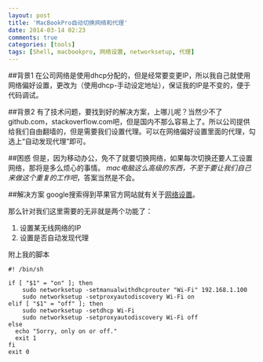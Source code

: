 ```yaml
---
layout: post
title: 'MacBookPro自动切换网络和代理'
date: 2014-03-14 02:23
comments: true
categories: [tools]
tags: [Shell, macbookpro, 网络设置, networksetup, 代理]
---
```

##背景1
  在公司网络是使用dhcp分配的，但是经常要变更IP，所以我自己就使用网络偏好设置，更改为（使用dhcp-手动设定地址），保证我的IP是不变的，便于代码调试。

##背景2
  有了技术问题，要找到好的解决方案，上哪儿呢？当然少不了github.com，stackoverflow.com吧，但是国内不那么容易上了。所以公司提供给我们自由翻墙的，但是需要我们设置代理。可以在网络偏好设置里面的代理，勾选上“自动发现代理”即可。

##困惑
但是，因为移动办公，免不了就要切换网络，如果每次切换还要人工设置网络，那将是多么烦心的事情。
*mac电脑这么高级的东西，不至于要让我们自己来做这个重复的工作吧*，答案当然是不会。

##解决方案
google搜索得到苹果官方网站就有关于[网络设置](https://developer.apple.com/library/mac/documentation/Darwin/Reference/Manpages/man8/networksetup.8.html)。

那么针对我们这里需要的无非就是两个功能了：
1. 设置某无线网络的IP
2. 设置是否自动发现代理

附上我的脚本
```shell
#! /bin/sh

if [ "$1" = "on" ]; then
    sudo networksetup -setmanualwithdhcprouter "Wi-Fi" 192.168.1.100
    sudo networksetup -setproxyautodiscovery Wi-Fi on
elif [ "$1" = "off" ]; then
    sudo networksetup -setdhcp Wi-Fi
    sudo networksetup -setproxyautodiscovery Wi-Fi off
else
  echo "Sorry, only on or off."
  exit 1
fi
exit 0
```

